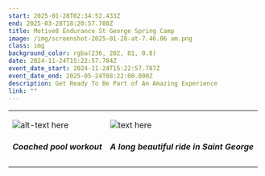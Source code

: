 ```yaml
---
start: 2025-01-28T02:34:52.433Z
end: 2025-03-28T18:20:57.780Z
title: Motive8 Endurance St George Spring Camp
image: /img/screenshot-2025-01-28-at-7.46.06 am.png
class: img
background_color: rgba(236, 202, 81, 0.8)
date: 2024-11-24T15:22:57.784Z
event_date_start: 2024-11-24T15:22:57.787Z
event_date_end: 2025-05-24T08:22:00.000Z
description: Get Ready To Be Part of An Amazing Experience
link: ""
---
```

<table>

<tr><td>

![alt-text here](/img/img_9596.jpeg "here is an image title")

##### **Coached  pool workout**

</td>

<td>

![text here](/img/448801685_694871856114049_4166548497405680991_n-2.jpg "title here")

##### A long beautiful ride in Saint George

</td></tr></table>
